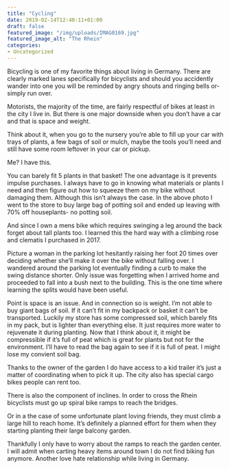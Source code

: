```yaml
---
title: "Cycling"
date: 2019-02-14T12:40:11+01:00
draft: false
featured_image: "/img/uploads/IMAG0169.jpg"
featured_image_alt: "The Rhein"
categories:
- Uncategorized
---
```

Bicycling is one of my favorite things about living in Germany. There are clearly marked lanes specifically for bicyclists and should you accidently wander into one you will be reminded by angry shouts and ringing bells or- simply run over.

Motorists, the majority of the time, are fairly respectful of bikes at least in the city I live in. But there is one major downside when you don’t have a car and that is space and weight.

Think about it, when you go to the nursery you’re able to fill up your car with trays of plants, a few bags of soil or mulch, maybe the tools you’ll need and still have some room leftover in your car or pickup.

Me? I have this.

You can barely fit 5 plants in that basket! The one advantage is it prevents impulse purchases. I always have to go in knowing what materials or plants I need and then figure out how to squeeze them on my bike without damaging them. Although this isn’t always the case. In the above photo I went to the store to buy large bag of potting soil and ended up leaving with 70% off houseplants- no potting soil.

And since I own a mens bike which requires swinging a leg around the back forget about tall plants too. I learned this the hard way with a climbing rose and clematis I purchased in 2017.

Picture a woman in the parking lot hesitantly raising her foot 20 times over deciding whether she’ll make it over the bike without falling over. I wandered around the parking lot eventually finding a curb to make the swing distance shorter. Only issue was forgetting when I arrived home and proceeded to fall into a bush next to the building. This is the one time where learning the splits would have been useful.

Point is space is an issue. And in connection so is weight. I’m not able to buy giant bags of soil. If it can’t fit in my backpack or basket it can’t be transported. Luckily my store has some compressed soil, which barely fits in my pack, but is lighter than everything else. It just requires more water to rejuvenate it during planting. Now that I think about it, it might be compressible if it’s full of peat which is great for plants but not for the environment. I’ll have to read the bag again to see if it is full of peat. I might lose my convient soil bag.

Thanks to the owner of the garden I do have access to a kid trailer it’s just a matter of coordinating when to pick it up. The city also has special cargo bikes people can rent too.

There is also the component of inclines. In order to cross the Rhein bicyclists must go up spiral bike ramps to reach the bridges.

Or in a the case of some unfortunate plant loving friends, they must climb a large hill to reach home. It’s definitely a planned effort for them when they starting planting their large balcony garden.

Thankfully I only have to worry about the ramps to reach the garden center. I will admit when carting heavy items around town I do not find biking fun anymore. Another love hate relationship while living in Germany.
